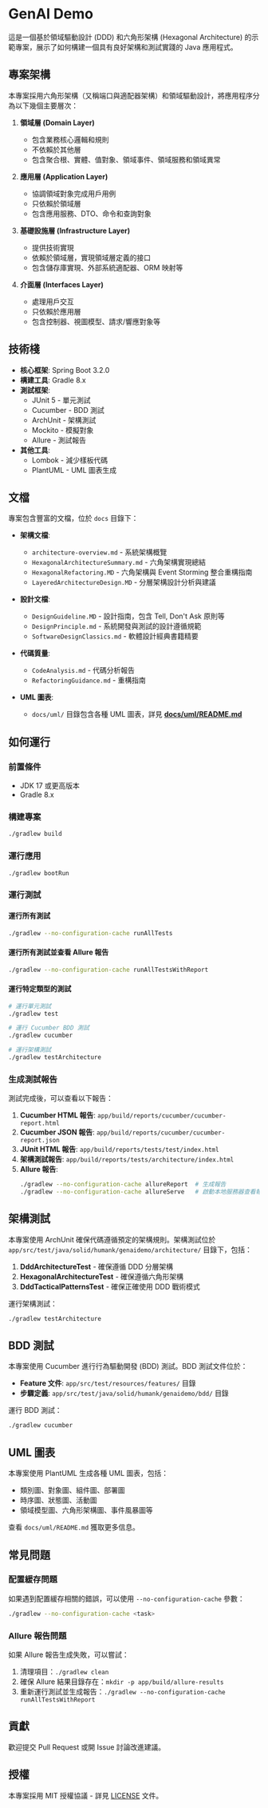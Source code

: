 # GenAI Demo

這是一個基於領域驅動設計 (DDD) 和六角形架構 (Hexagonal Architecture) 的示範專案，展示了如何構建一個具有良好架構和測試實踐的 Java 應用程式。

## 專案架構

本專案採用六角形架構（又稱端口與適配器架構）和領域驅動設計，將應用程序分為以下幾個主要層次：

1. **領域層 (Domain Layer)**
   - 包含業務核心邏輯和規則
   - 不依賴於其他層
   - 包含聚合根、實體、值對象、領域事件、領域服務和領域異常

2. **應用層 (Application Layer)**
   - 協調領域對象完成用戶用例
   - 只依賴於領域層
   - 包含應用服務、DTO、命令和查詢對象

3. **基礎設施層 (Infrastructure Layer)**
   - 提供技術實現
   - 依賴於領域層，實現領域層定義的接口
   - 包含儲存庫實現、外部系統適配器、ORM 映射等

4. **介面層 (Interfaces Layer)**
   - 處理用戶交互
   - 只依賴於應用層
   - 包含控制器、視圖模型、請求/響應對象等

## 技術棧

- **核心框架**: Spring Boot 3.2.0
- **構建工具**: Gradle 8.x
- **測試框架**:
  - JUnit 5 - 單元測試
  - Cucumber - BDD 測試
  - ArchUnit - 架構測試
  - Mockito - 模擬對象
  - Allure - 測試報告
- **其他工具**:
  - Lombok - 減少樣板代碼
  - PlantUML - UML 圖表生成

## 文檔

專案包含豐富的文檔，位於 `docs` 目錄下：

- **架構文檔**:
  - `architecture-overview.md` - 系統架構概覽
  - `HexagonalArchitectureSummary.md` - 六角架構實現總結
  - `HexagonalRefactoring.MD` - 六角架構與 Event Storming 整合重構指南
  - `LayeredArchitectureDesign.MD` - 分層架構設計分析與建議

- **設計文檔**:
  - `DesignGuideline.MD` - 設計指南，包含 Tell, Don't Ask 原則等
  - `DesignPrinciple.md` - 系統開發與測試的設計遵循規範
  - `SoftwareDesignClassics.md` - 軟體設計經典書籍精要

- **代碼質量**:
  - `CodeAnalysis.md` - 代碼分析報告
  - `RefactoringGuidance.md` - 重構指南

- **UML 圖表**:
  - `docs/uml/` 目錄包含各種 UML 圖表，詳見 **[docs/uml/README.md](docs/uml/README.md)**

## 如何運行

### 前置條件

- JDK 17 或更高版本
- Gradle 8.x

### 構建專案

```bash
./gradlew build
```

### 運行應用

```bash
./gradlew bootRun
```

### 運行測試

#### 運行所有測試

```bash
./gradlew --no-configuration-cache runAllTests
```

#### 運行所有測試並查看 Allure 報告

```bash
./gradlew --no-configuration-cache runAllTestsWithReport
```

#### 運行特定類型的測試

```bash
# 運行單元測試
./gradlew test

# 運行 Cucumber BDD 測試
./gradlew cucumber

# 運行架構測試
./gradlew testArchitecture
```

### 生成測試報告

測試完成後，可以查看以下報告：

1. **Cucumber HTML 報告**: `app/build/reports/cucumber/cucumber-report.html`
2. **Cucumber JSON 報告**: `app/build/reports/cucumber/cucumber-report.json`
3. **JUnit HTML 報告**: `app/build/reports/tests/test/index.html`
4. **架構測試報告**: `app/build/reports/tests/architecture/index.html`
5. **Allure 報告**:
   ```bash
   ./gradlew --no-configuration-cache allureReport  # 生成報告
   ./gradlew --no-configuration-cache allureServe   # 啟動本地服務器查看報告
   ```

## 架構測試

本專案使用 ArchUnit 確保代碼遵循預定的架構規則。架構測試位於 `app/src/test/java/solid/humank/genaidemo/architecture/` 目錄下，包括：

1. **DddArchitectureTest** - 確保遵循 DDD 分層架構
2. **HexagonalArchitectureTest** - 確保遵循六角形架構
3. **DddTacticalPatternsTest** - 確保正確使用 DDD 戰術模式

運行架構測試：

```bash
./gradlew testArchitecture
```

## BDD 測試

本專案使用 Cucumber 進行行為驅動開發 (BDD) 測試。BDD 測試文件位於：

- **Feature 文件**: `app/src/test/resources/features/` 目錄
- **步驟定義**: `app/src/test/java/solid/humank/genaidemo/bdd/` 目錄

運行 BDD 測試：

```bash
./gradlew cucumber
```

## UML 圖表

本專案使用 PlantUML 生成各種 UML 圖表，包括：

- 類別圖、對象圖、組件圖、部署圖
- 時序圖、狀態圖、活動圖
- 領域模型圖、六角形架構圖、事件風暴圖等

查看 `docs/uml/README.md` 獲取更多信息。

## 常見問題

### 配置緩存問題

如果遇到配置緩存相關的錯誤，可以使用 `--no-configuration-cache` 參數：

```bash
./gradlew --no-configuration-cache <task>
```

### Allure 報告問題

如果 Allure 報告生成失敗，可以嘗試：

1. 清理項目：`./gradlew clean`
2. 確保 Allure 結果目錄存在：`mkdir -p app/build/allure-results`
3. 重新運行測試並生成報告：`./gradlew --no-configuration-cache runAllTestsWithReport`

## 貢獻

歡迎提交 Pull Request 或開 Issue 討論改進建議。

## 授權

本專案採用 MIT 授權協議 - 詳見 [LICENSE](LICENSE) 文件。